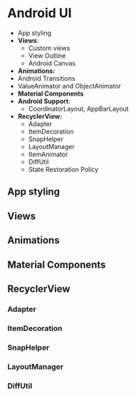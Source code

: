 # Android UI
- App styling
- **Views**:
  - Custom views
  - View Outline
  - Android Canvas
- **Animations:**
 - Android Transitions
  - ValueAnimator and ObjectAnimator
- **Material Components**
- **Android Support**:
  - CoordinatorLayout, AppBarLayout
- **RecyclerView:**
  - Adapter
  - ItemDecoration
  - SnapHelper
  - LayoutManager
  - ItemAnimator
  - DiffUtil
  - State Restoration Policy
  
## App styling

## Views

## Animations

## Material Components

## RecyclerView

### Adapter

### ItemDecoration

### SnapHelper

### LayoutManager

### DiffUtil
